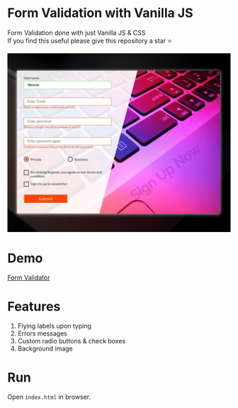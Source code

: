 # Form Validation with Vanilla JS

Form Validation done with just Vanilla JS & CSS<br />
If you find this useful please give this repository a star :star:

![](./img/form-validator.jpg)

# Demo
[Form Validator](https://mannar.ch/projects/form-validator/index.html) 

# Features

1. Flying labels upon typing
2. Errors messages
3. Custom radio buttons & check boxes
4. Background image

# Run
Open `index.html` in browser.
